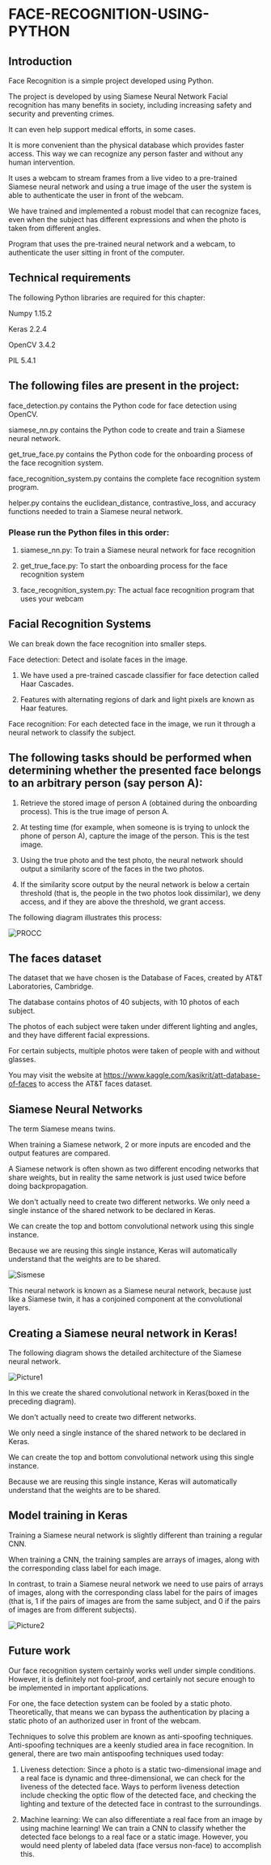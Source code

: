# FACE-RECOGNITION-USING-PYTHON
## Introduction
Face Recognition is a simple project developed using Python. 

The project  is developed by using Siamese Neural Network Facial recognition has many benefits in society, including increasing safety and security and preventing crimes. 

It can even help support medical efforts, in some cases.

It is more convenient than the physical database which provides faster access. This way we can recognize any person faster and without any human intervention. 

It uses a webcam to stream frames from a live video to a pre-trained Siamese neural network and using a true image of the user the system is able to authenticate the user in front of the webcam.

We have trained and implemented a robust model that can recognize faces, even when the subject has different expressions and when the photo is taken from different angles.

Program that uses the pre-trained neural network and a webcam, to authenticate the user sitting in front of the computer.

## Technical requirements
The following Python libraries are required for this chapter:

Numpy 1.15.2

Keras 2.2.4

OpenCV 3.4.2

PIL 5.4.1

## The following files are present in the project:
face_detection.py contains the Python code for face detection using OpenCV.

siamese_nn.py contains the Python code to create and train a Siamese neural network.

get_true_face.py contains the Python code for the onboarding process of the face recognition system.

face_recognition_system.py contains the complete face recognition system program.

helper.py contains the euclidean_distance, contrastive_loss, and accuracy functions needed to train a Siamese neural network.

### Please run the Python files in this order:
1. siamese_nn.py: To train a Siamese neural network for face recognition

2. get_true_face.py: To start the onboarding process for the face recognition system 
 
3. face_recognition_system.py: The actual face recognition program that uses your webcam

## Facial Recognition Systems
We can break down the face recognition into smaller steps.

Face detection: Detect and isolate faces in the image.

1. We have used a pre-trained cascade classifier for face detection called Haar Cascades.

2. Features with alternating regions of dark and light pixels are known as Haar features.

Face recognition: For each detected face in the image, we run it through a neural network to classify the subject.

## The following tasks should be performed when determining whether the presented face belongs to an arbitrary person (say person A):

1. Retrieve the stored image of person A (obtained during the onboarding process). This is the true image of person A.

2. At testing time (for example, when someone is is trying to unlock the phone of person A), capture the image of the person. This is the test image.

3. Using the true photo and the test photo, the neural network should output a similarity score of the faces in the two photos.

4. If the similarity score output by the neural network is below a certain threshold (that is, the people in the two photos look dissimilar), we deny access, and if they are above the threshold, we grant access.

The following diagram illustrates this process:

![PROCC](https://user-images.githubusercontent.com/36764949/111638531-6b921980-8820-11eb-8724-e3f08f26261d.png)

## The faces dataset
The dataset that we have chosen is the Database of Faces, created by AT&T Laboratories, Cambridge. 

The database contains photos of 40 subjects, with 10 photos of each subject. 

The photos of each subject were taken under different lighting and angles, and they have different facial expressions. 

For certain subjects, multiple photos were taken of people with and without glasses.

You may visit the website at https://www.kaggle.com/kasikrit/att-database-of-faces to access the AT&T faces dataset.


## Siamese Neural Networks
The term Siamese means twins. 

When training a Siamese network, 2 or more inputs are encoded and the output features are compared. 

A Siamese network is often shown as two different encoding networks that share weights, but in reality the same network is just used twice before doing backpropagation.

We don't actually need to create two different networks. We only need a single instance of the shared network to be declared in Keras. 

We can create the top and bottom convolutional network using this single instance. 

Because we are reusing this single instance, Keras will automatically understand that the weights are to be shared.

![Sismese](https://user-images.githubusercontent.com/36764949/111619807-fe748900-880b-11eb-923e-7cbc72934ded.png)

This neural network is known as a Siamese neural network, because just like a Siamese twin, it has a conjoined component at the convolutional layers.

## Creating a Siamese neural network in Keras!
The following diagram shows the detailed architecture of the Siamese neural network.

![Picture1](https://user-images.githubusercontent.com/36764949/111611209-3545a180-8802-11eb-8794-a4677d9d8cee.png)


In this we create the shared convolutional network in Keras(boxed in the preceding diagram).

We don't actually need to create two different networks. 

We only need a single instance of the shared network to be declared in Keras. 

We can create the top and bottom convolutional network using this single instance. 

Because we are reusing this single instance, Keras will automatically understand that the weights are to be shared.

## Model training in Keras
Training a Siamese neural network is slightly different than training a regular CNN. 

When training a CNN, the training samples are arrays of images, along with the corresponding class label for each image. 

In contrast, to train a Siamese neural network we need to use pairs of arrays of images, along with the corresponding class label for the pairs of images (that is, 1 if the pairs of images are from the same subject, and 0 if the pairs of images are from different subjects).

![Picture2](https://user-images.githubusercontent.com/36764949/111615299-91122980-8806-11eb-8bcc-8897b6fa5b75.png)

## Future work
Our face recognition system certainly works well under simple conditions. However, it is definitely not fool-proof, and certainly not secure enough to be implemented in important applications. 

For one, the face detection system can be fooled by a static photo. Theoretically, that means we can bypass the authentication by placing a static photo of an authorized user in front of the webcam. 

Techniques to solve this problem are known as anti-spoofing techniques. Anti-spoofing techniques are a keenly studied area in face recognition. In general, there are two main antispoofing techniques used today:

1. Liveness detection: Since a photo is a static two-dimensional image and a real face is dynamic and three-dimensional, we can check for the liveness of the detected face. Ways to perform liveness detection include checking the optic flow of the detected face, and checking the lighting and texture of the detected face in contrast to the surroundings.

2. Machine learning: We can also differentiate a real face from an image by using machine learning! We can train a CNN to classify whether the detected face belongs to a real face or a static image. However, you would need plenty of labeled data (face versus non-face) to accomplish this.


